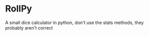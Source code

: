 # RollPy
A small dice calculator in python, don't use the stats methods, they probably aren't correct
